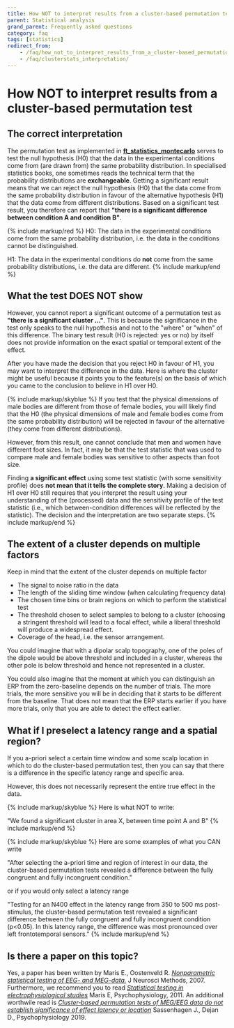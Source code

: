 ```yaml
---
title: How NOT to interpret results from a cluster-based permutation test
parent: Statistical analysis
grand_parent: Frequently asked questions
category: faq
tags: [statistics]
redirect_from:
    - /faq/how_not_to_interpret_results_from_a_cluster-based_permutation_test/
    - /faq/clusterstats_interpretation/
---
```


# How NOT to interpret results from a cluster-based permutation test

## The correct interpretation

The permutation test as implemented in **[ft_statistics_montecarlo](/reference/ft_statistics_montecarlo)** serves to test the null hypothesis (H0) that the data in the experimental conditions come from (are drawn from) the same probability distribution. In specialised statistics books, one sometimes reads the technical term that the probability distributions are **exchangeable**. Getting a significant result means that we can reject the null hypothesis (H0) that the data come from the same probability distribution in favour of the alternative hypothesis (H1) that the data come from different distributions. Based on a significant test result, you therefore can report that **"there is a significant difference between condition A and condition B"**.

{% include markup/red %}
H0: The data in the experimental conditions come from the same probability distribution, i.e. the data in the conditions cannot be distinguished.

H1: The data in the experimental conditions do **not** come from the same probability distributions, i.e. the data are different.
{% include markup/end %}

## What the test DOES NOT show

However, you cannot report a significant outcome of a permutation test as **"there is a significant cluster ..."**. This is because the significance in the test only speaks to the null hypothesis and not to the "where" or "when" of this difference. The binary test result (H0 is rejected: yes or no) by itself does not provide information on the exact spatial or temporal extent of the effect.

After you have made the decision that you reject H0 in favour of H1, you may want to interpret the difference in the data. Here is where the cluster might be useful because it points you to the feature(s) on the basis of which you came to the conclusion to believe in H1 over H0.

{% include markup/skyblue %}
If you test that the physical dimensions of male bodies are different from those of female bodies, you will likely find that the H0 (the physical dimensions of male and female bodies come from the same probability distribution) will be rejected in favour of the alternative (they come from different distributions).

However, from this result, one cannot conclude that men and women have different foot sizes. In fact, it may be that the test statistic that was used to compare male and female bodies was sensitive to other aspects than foot size.

Finding **a significant effect** using some test statistic (with some sensitivity profile) does **not mean that it tells the complete story**. Making a decision of H1 over H0 still requires that you interpret the result using your understanding of the (processed) data and the sensitivity profile of the test statistic (i.e., which between-condition differences will be reflected by the statistic). The decision and the interpretation are two separate steps.
{% include markup/end %}

## The extent of a cluster depends on multiple factors

Keep in mind that the extent of the cluster depends on multiple factor

- The signal to noise ratio in the data
- The length of the sliding time window (when calculating frequency data)
- The chosen time bins or brain regions on which to perform the statistical test
- The threshold chosen to select samples to belong to a cluster (choosing a stringent threshold will lead to a focal effect, while a liberal threshold will produce a widespread effect.
- Coverage of the head, i.e. the sensor arrangement.

You could imagine that with a dipolar scalp topography, one of the poles of the dipole would be above threshold and included in a cluster, whereas the other pole is below threshold and hence not represented in a cluster.

You could also imagine that the moment at which you can distinguish an ERP from the zero-baseline depends on the number of trials. The more trials, the more sensitive you will be in deciding that it starts to be different from the baseline. That does not mean that the ERP starts earlier if you have more trials, only that you are able to detect the effect earlier.

## What if I preselect a latency range and a spatial region?

If you a-priori select a certain time window and some scalp location in which to do the cluster-based permutation test, then you can say that there is a difference in the specific latency range and specific area.

However, this does not necessarily represent the entire true effect in the data.

{% include markup/skyblue %}
Here is what NOT to write:

"We found a significant cluster in area X, between time point A and B"
{% include markup/end %}

{% include markup/skyblue %}
Here are some examples of what you CAN write

"After selecting the a-priori time and region of interest in our data, the cluster-based permutation tests revealed a difference between the fully congruent and fully incongruent condition."

or if you would only select a latency range

"Testing for an N400 effect in the latency range from 350 to 500 ms post-stimulus, the cluster-based permutation test revealed a significant difference between the fully congruent and fully incongruent condition (p<0.05). In this latency range, the difference was most pronounced over left frontotemporal sensors."
{% include markup/end %}

## Is there a paper on this topic?

Yes, a paper has been written by Maris E., Oostenveld R. _[Nonparametric statistical testing of EEG- and MEG-data.](http://www.ncbi.nlm.nih.gov/pubmed/17517438)_ J Neurosci Methods, 2007. Furthermore, we recommend you to read _[Statistical testing in electrophysiological studies](http://www.ncbi.nlm.nih.gov/pubmed/22176204)_ Maris E, Psychophysiology, 2011. An additional worthwile read is _[Cluster‐based permutation tests of MEG/EEG data do not establish significance of effect latency or location](https://doi.org/10.1111/psyp.13335)_ Sassenhagen J., Dejan D., Psychophysiology 2019.
